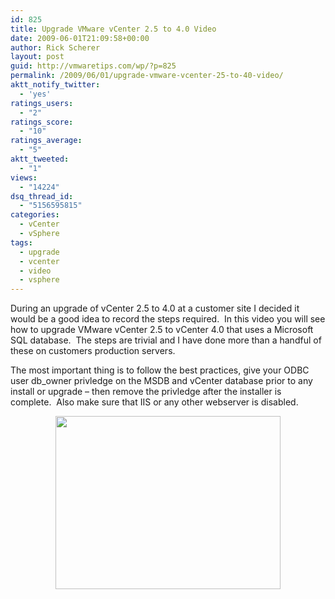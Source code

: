 ```yaml
---
id: 825
title: Upgrade VMware vCenter 2.5 to 4.0 Video
date: 2009-06-01T21:09:58+00:00
author: Rick Scherer
layout: post
guid: http://vmwaretips.com/wp/?p=825
permalink: /2009/06/01/upgrade-vmware-vcenter-25-to-40-video/
aktt_notify_twitter:
  - 'yes'
ratings_users:
  - "2"
ratings_score:
  - "10"
ratings_average:
  - "5"
aktt_tweeted:
  - "1"
views:
  - "14224"
dsq_thread_id:
  - "5156595815"
categories:
  - vCenter
  - vSphere
tags:
  - upgrade
  - vcenter
  - video
  - vsphere
---
```

During an upgrade of vCenter 2.5 to 4.0 at a customer site I decided it would be a good idea to record the steps required.  In this video you will see how to upgrade VMware vCenter 2.5 to vCenter 4.0 that uses a Microsoft SQL database.  The steps are trivial and I have done more than a handful of these on customers production servers.

The most important thing is to follow the best practices, give your ODBC user db_owner privledge on the MSDB and vCenter database prior to any install or upgrade &#8211; then remove the privledge after the installer is complete.  Also make sure that IIS or any other webserver is disabled.

<p style="text-align: center;">
  <a href="http://vmwaretips.com/presentations/vc4upgrade/" target="_blank"><img class="size-full wp-image-847 aligncenter" src="http://vmwaretips.com/wp/wp-content/uploads/2009/06/upgrade_vcenter_ad.png" alt="" width="360" height="277" srcset="http://vmwaretips.com/wp/wp-content/uploads/2009/06/upgrade_vcenter_ad.png 360w, http://vmwaretips.com/wp/wp-content/uploads/2009/06/upgrade_vcenter_ad-300x230.png 300w" sizes="(max-width: 360px) 100vw, 360px" /></a>
</p>